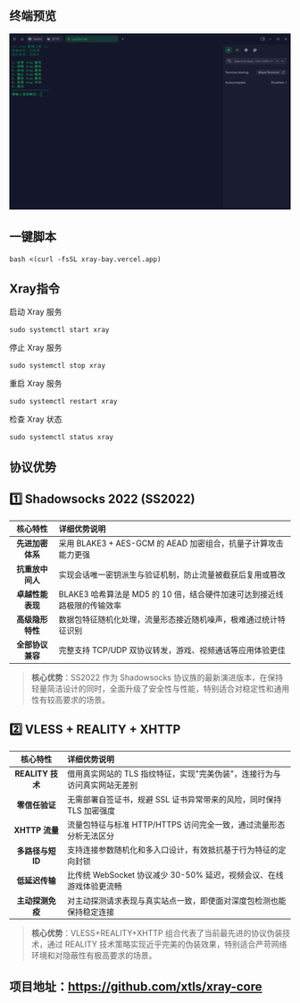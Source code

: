 ## 终端预览

![preview](image.png)

## 一键脚本
```
bash <(curl -fsSL xray-bay.vercel.app)
```

## Xray指令
启动 Xray 服务
```
sudo systemctl start xray
```
停止 Xray 服务
```
sudo systemctl stop xray
```
重启 Xray 服务
```
sudo systemctl restart xray
```
检查 Xray 状态
```
sudo systemctl status xray
```

## 协议优势

## 1️⃣ Shadowsocks 2022 (SS2022)

| 核心特性 | 详细优势说明 |
|:-------:|:------------|
|  **先进加密体系** | 采用 BLAKE3 + AES-GCM 的 AEAD 加密组合，抗量子计算攻击能力更强 |
|  **抗重放中间人** | 实现会话唯一密钥派生与验证机制，防止流量被截获后复用或篡改 |
|  **卓越性能表现** | BLAKE3 哈希算法是 MD5 的 10 倍，结合硬件加速可达到接近线路极限的传输效率 |
|  **高级隐形特性** | 数据包特征随机化处理，流量形态接近随机噪声，极难通过统计特征识别 |
|  **全部协议兼容** | 完整支持 TCP/UDP 双协议转发，游戏、视频通话等应用体验更佳 |

> **核心优势**：SS2022 作为 Shadowsocks 协议族的最新演进版本，在保持轻量简洁设计的同时，全面升级了安全性与性能，特别适合对稳定性和通用性有较高要求的场景。

## 2️⃣ VLESS + REALITY + XHTTP

| 核心特性 | 详细优势说明 |
|:-------:|:------------|
|  **REALITY 技术** | 借用真实网站的 TLS 指纹特征，实现"完美伪装"，连接行为与访问真实网站无差别 |
|  **零信任验证** | 无需部署自签证书，规避 SSL 证书异常带来的风险，同时保持 TLS 加密强度 |
|  **XHTTP 流量** | 流量包特征与标准 HTTP/HTTPS 访问完全一致，通过流量形态分析无法区分 |
|  **多路径与短 ID** | 支持连接参数随机化和多入口设计，有效抵抗基于行为特征的定向封锁 |
|  **低延迟传输** | 比传统 WebSocket 协议减少 30-50% 延迟，视频会议、在线游戏体验更流畅 |
|  **主动探测免疫** | 对主动探测请求表现与真实站点一致，即使面对深度包检测也能保持稳定连接 |

> **核心优势**：VLESS+REALITY+XHTTP 组合代表了当前最先进的协议伪装技术，通过 REALITY 技术策略实现近乎完美的伪装效果，特别适合严苛网络环境和对隐蔽性有极高要求的场景。



## 项目地址：https://github.com/xtls/xray-core


